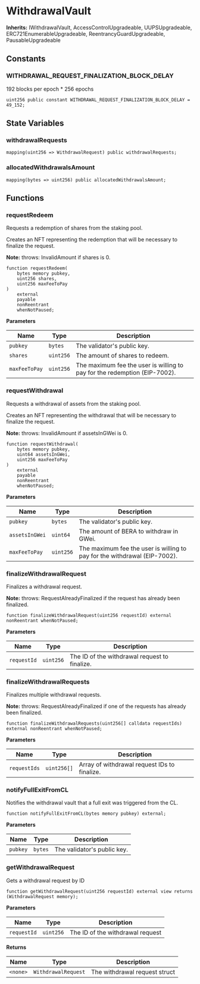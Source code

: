 # WithdrawalVault

<script setup>
  import config from '@berachain/config/constants.json';
</script>

<template v-if="config.contracts.stakingPools.withdrawalVault['mainnet-address']">
> <small><a target="_blank" :href="config.mainnet.dapps.berascan.url + 'address/' + config.contracts.stakingPools.withdrawalVault['mainnet-address']">{{config.contracts.stakingPools.withdrawalVault['mainnet-address']}}</a><span v-if="config.contracts.stakingPools.withdrawalVault.abi">&nbsp;|&nbsp;<a target="_blank" :href="config.contracts.stakingPools.withdrawalVault.abi">ABI JSON</a></span></small>
</template>

**Inherits:**
IWithdrawalVault, AccessControlUpgradeable, UUPSUpgradeable, ERC721EnumerableUpgradeable, ReentrancyGuardUpgradeable, PausableUpgradeable

## Constants

### WITHDRAWAL_REQUEST_FINALIZATION_BLOCK_DELAY

192 blocks per epoch \* 256 epochs

```solidity
uint256 public constant WITHDRAWAL_REQUEST_FINALIZATION_BLOCK_DELAY = 49_152;
```

## State Variables

### withdrawalRequests

```solidity
mapping(uint256 => WithdrawalRequest) public withdrawalRequests;
```

### allocatedWithdrawalsAmount

```solidity
mapping(bytes => uint256) public allocatedWithdrawalsAmount;
```

## Functions

### requestRedeem

Requests a redemption of shares from the staking pool.

Creates an NFT representing the redemption that will be necessary to finalize the request.

**Note:**
throws: InvalidAmount if shares is 0.

```solidity
function requestRedeem(
    bytes memory pubkey,
    uint256 shares,
    uint256 maxFeeToPay
)
    external
    payable
    nonReentrant
    whenNotPaused;
```

**Parameters**

| Name          | Type      | Description                                                               |
| ------------- | --------- | ------------------------------------------------------------------------- |
| `pubkey`      | `bytes`   | The validator's public key.                                               |
| `shares`      | `uint256` | The amount of shares to redeem.                                           |
| `maxFeeToPay` | `uint256` | The maximum fee the user is willing to pay for the redemption (EIP-7002). |

### requestWithdrawal

Requests a withdrawal of assets from the staking pool.

Creates an NFT representing the withdrawal that will be necessary to finalize the request.

**Note:**
throws: InvalidAmount if assetsInGWei is 0.

```solidity
function requestWithdrawal(
    bytes memory pubkey,
    uint64 assetsInGWei,
    uint256 maxFeeToPay
)
    external
    payable
    nonReentrant
    whenNotPaused;
```

**Parameters**

| Name           | Type      | Description                                                               |
| -------------- | --------- | ------------------------------------------------------------------------- |
| `pubkey`       | `bytes`   | The validator's public key.                                               |
| `assetsInGWei` | `uint64`  | The amount of BERA to withdraw in GWei.                                   |
| `maxFeeToPay`  | `uint256` | The maximum fee the user is willing to pay for the withdrawal (EIP-7002). |

### finalizeWithdrawalRequest

Finalizes a withdrawal request.

**Note:**
throws: RequestAlreadyFinalized if the request has already been finalized.

```solidity
function finalizeWithdrawalRequest(uint256 requestId) external nonReentrant whenNotPaused;
```

**Parameters**

| Name        | Type      | Description                                   |
| ----------- | --------- | --------------------------------------------- |
| `requestId` | `uint256` | The ID of the withdrawal request to finalize. |

### finalizeWithdrawalRequests

Finalizes multiple withdrawal requests.

**Note:**
throws: RequestAlreadyFinalized if one of the requests has already been finalized.

```solidity
function finalizeWithdrawalRequests(uint256[] calldata requestIds) external nonReentrant whenNotPaused;
```

**Parameters**

| Name         | Type        | Description                                  |
| ------------ | ----------- | -------------------------------------------- |
| `requestIds` | `uint256[]` | Array of withdrawal request IDs to finalize. |

### notifyFullExitFromCL

Notifies the withdrawal vault that a full exit was triggered from the CL.

```solidity
function notifyFullExitFromCL(bytes memory pubkey) external;
```

**Parameters**

| Name     | Type    | Description                 |
| -------- | ------- | --------------------------- |
| `pubkey` | `bytes` | The validator's public key. |

### getWithdrawalRequest

Gets a withdrawal request by ID

```solidity
function getWithdrawalRequest(uint256 requestId) external view returns (WithdrawalRequest memory);
```

**Parameters**

| Name        | Type      | Description                      |
| ----------- | --------- | -------------------------------- |
| `requestId` | `uint256` | The ID of the withdrawal request |

**Returns**

| Name     | Type                | Description                   |
| -------- | ------------------- | ----------------------------- |
| `<none>` | `WithdrawalRequest` | The withdrawal request struct |
